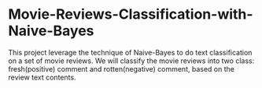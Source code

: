 # Movie-Reviews-Classification-with-Naive-Bayes
This project leverage the technique of Naive-Bayes to do text classification on a set of movie reviews. We will classify the movie reviews into two class: fresh(positive) comment and rotten(negative) comment, based on the review text contents.
